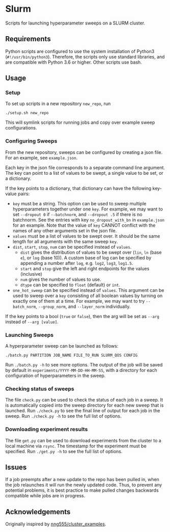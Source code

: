 # Slurm
Scripts for launching hyperparameter sweeps on a SLURM cluster.

## Requirements
Python scripts are configured to use the system installation of Python3 (`#!/usr/bin/python3`). Therefore, the scripts only use standard libraries, and are compatible with Python 3.6 or higher. Other scripts use bash.

## Usage

### Setup
To set up scripts in a new repository `new_repo`, run
```
./setup.sh new_repo
```
This will symlink scripts for running jobs and copy over example sweep configurations.

### Configuring Sweeps
From the new repository, sweeps can be configured by creating a json file.
For an example, see `example.json`.

Each key in the json file corresponds to a separate command line argument.
The key can point to a list of values to be swept, a single value to be set, 
or a dictionary.

If the key points to a dictionary, that dictionary can have the following key-value pairs:
- `key` must be a string.
  This option can be used to sweep multiple hyperparameters together under one `key`.
  For example, we may want to set `--dropout 0` if `--batchnorm`, and
  `--dropout .5` if there is no batchnorm.
  See the entries with key `no_dropout_with_bn` in `example.json` for an example.
  Note that the value of `key` CANNOT conflict with the names of any other arguments
  set in the json file.
- `values` must be a list of values to be swept over. It should be the same length for 
  all arguments with the same sweep `key`.
- `dist`, `start`, `stop`, `num` can be specified instead of `values`.
  - `dist` gives the distribution of values to be swept over (`lin`, `ln` (base `e`), or `log` (base 10)). 
     A custom base of log can be specified by appending a number after `log`, e.g. `log2`, `log3`, `log1.5`.
  - `start` and `stop` give the left and right endpoints for the values (inclusive)
  - `num` gives the number of values to use. 
  - `dtype` can be specified to `float` (default) or `int`.
- `one_hot_sweep` can be specified instead of `values`. This argument can be used to sweep over a `key` consisting of
  all boolean values by turning on exactly one of them at a time. For example, we may want to try `--batch_norm`, `--group_norm`,
  and `--layer_norm` individually.

If the key points to a bool (`true` or `false`), then the arg will be set as `--arg` instead of `--arg [value]`.

### Launching Sweeps

A hyperparameter sweep can be launched as follows:

```
./batch.py PARTITION JOB_NAME FILE_TO_RUN SLURM_QOS CONFIG
```

Run `./batch.py -h` to see more options. The output of the job will be saved by default in `experiments/YYYY-MM-DD-HH-MM-SS`, 
with a directory for each configuration of hyperparameters in the sweep.

### Checking status of sweeps
The file `check.py` can be used to check the status of each job in a sweep. 
It is automatically copied into the sweep directory for each new sweep that is launched. 
Run `./check.py` to see the final line of output for each job in the sweep.
Run `./check.py -h` to see the full list of options.

### Downloading experiment results
The file `get.py` can be used to download experiments from the cluster to a local machine via `rsync`. The timestamp for the experiment must be specified. Run `./get.py -h` to see the full list of options.

## Issues
If a job preempts after a new update to the repo has been pulled in, when the job relaunches it will run 
the newly updated code.
Thus, to prevent any potential problems, it is best practice to make pulled changes backwards compatible 
while jobs are in progress.

## Acknowledgements

Originally inspired by [nng555/cluster_examples](https://github.com/nng555/cluster_examples).
